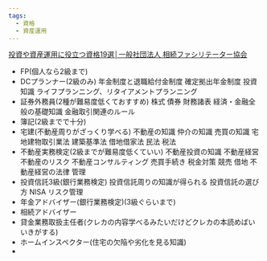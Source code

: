 ```yaml
---
tags:
  - 資格
  - 資産運用
---
```

[投資や資産運用に役立つ資格19選│一般社団法人 相続ファシリテーター協会](https://www.jifa-c.net/blog/toushishikaku/)
- FP(個人なら2級まで)
- DCプランナー(2級のみ)
	年金制度と退職給付金制度
	確定拠出年金制度
	投資知識
	ライフプランニング、リタイアメントプランニング
- 証券外務員(2種が難易度低くておすすめ)
	株式
	債券
	財務諸表
	経済・金融全般の基礎知識
	金融取引関連のルール
- 簿記(2級までで十分)
- 宅建(不動産周りがざっくり学べる)
	不動産の知識
	仲介の知識
	売買の知識
	宅地建物取引業法
	建築基準法
	借地借家法
	民法
	税法 
- 不動産実務検定(2級までが難易度低くていい) 不動産投資の知識
	不動産経営
	不動産のリスク
	不動産コンサルティング
	売買手続き
	税金対策
	競売
	借地
	不動産経営の法律
	管理
- 投資信託3級(銀行業務検定)
投資信託周りの知識が得られる
	投資信託の選び方
	NISA
	リスク管理
- 年金アドバイザー(銀行業務検定)(3級ぐらいまで)
- 相続アドバイザー
- 貸金業務取扱主任者(クレカの内容学べるみたいだけどクレカの本読めばいいきがする)
- ホームインスペクター(住宅の欠陥や劣化を見る知識)
- 